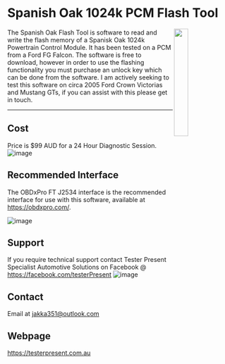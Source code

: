 # Spanish Oak 1024k PCM Flash Tool



<img src="https://github.com/user-attachments/assets/43a38fd5-3ccb-4d68-9ff8-fa1d7500c8fd" width="25%" height="25%" align="right"/>
The Spanish Oak Flash Tool is software to read and write the flash memory of a Spanisk Oak 1024k Powertrain Control Module. It has been tested on a PCM from a Ford FG Falcon. The software is free to download, however in order to use the flashing functionality you must purchase an unlock key which can be done from the software. I am actively seeking to test this software on circa 2005 Ford Crown Victorias and Mustang GTs, if you can assist with this please get in touch.

***
## Cost
Price is $99 AUD for a 24 Hour Diagnostic Session.
![image](https://github.com/user-attachments/assets/b5f98e4d-5069-4408-bdcc-b6f3e042a51d)

## Recommended Interface
The OBDxPro FT J2534 interface is the recommended interface for use with this software, available at https://obdxpro.com/.

![image](https://github.com/user-attachments/assets/dddaaf30-46f7-4d00-8993-64723f57c5ef)

## Support
If you require technical support contact Tester Present Specialist Automotive Solutions on Facebook @ https://facebook.com/testerPresent
![image](https://github.com/user-attachments/assets/6575588c-42a1-4761-952d-62462ba9468a)

## Contact
Email at jakka351@outlook.com

## Webpage
https://testerpresent.com.au
